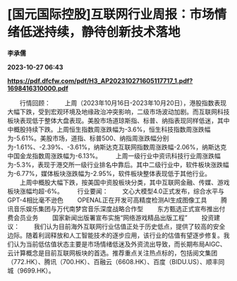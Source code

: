# [国元国际控股]互联网行业周报：市场情绪低迷持续，静待创新技术落地
**李承儒**

**2023-10-27 06:43**

**https://pdf.dfcfw.com/pdf/H3_AP202310271605117717_1.pdf?1698416310000.pdf**

　　行情回顾： 　　上周（2023年10月16日-2023年10月20日），港股指数表现大幅下跌，受到宏观环境及地缘政治冲突影响，二级市场波动加剧。而互联网科技板块表现低于整体大盘表现。美股市场道琼斯指、标普、纳指表现同样低迷，其中中概股持续下跌。上周恒生指数周涨跌幅为-3.6%，恒生科技指数周涨跌幅为-5.61%。美股市场，道指、标普500、纳指周涨跌幅分别为-1.61%、-2.39%、-3.61%，纳斯达克互联网指数周涨跌幅-2.06%，纳斯达克中国金龙指数周涨跌幅为-6.13%。 　　上周一级行业中资讯科技行业周涨跌幅为-5.3%，表现于港交所一级行业排名中靠后。其中二级行业中，软件板块涨跌幅为-6.77%，媒体板块涨跌幅为-2.95%，软件板块整体表现低于其他行业。 　　上周中概股大幅下跌，按美国中资股板块分类，其中互联网金融、传媒、游戏板块涨幅均超-6%。 　　行业要闻： 　　文心大模型4.0正式发布，综合水平与GPT-4相比毫不逊色 　　OPENAL正在开发可高精度检测AI生成图像工具 　　腾讯音乐娱乐集团与万代南梦宫音乐深度战略合作型 　　东方甄选正式宣布推出付费会员业务 　　国家新闻出版署宣布实施“网络游戏精品出版工程” 　　投资建议： 　　我们认为目前海外互联网行业估值正处于历史低点，提供了较高的安全边际。随着利润释放和人工智能技术的逐步应用，该行业的估值有望逐步修复。我们认为当前低估值状态主要是市场情绪低迷及外资流出导致，而长期布局AIGC、云计算概念是目前互联网板块的首选。推荐重点关注热点标的，包括阅文集团（772.HK）、腾讯（700.HK）、百融云（6608.HK）、百度（BIDU.US）、顺丰同城（9699.HK）。